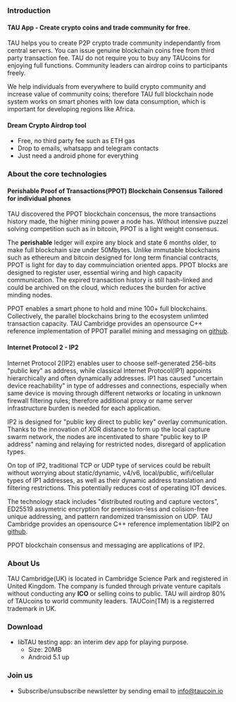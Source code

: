 ### Introduction
#### TAU App - Create crypto coins and trade community for free.
TAU helps you to create P2P crypto trade community independantly from central servers. You can issue genuine blockchain coins free from third party transaction fee. TAU do not require you to buy any TAUcoins for enjoying full functions. Community leaders can airdrop coins to participants freely. 

We help individuals from everywhere to build crypto community and increase value of community coins; therefore TAU full blockchain node system works on smart phones with low data consumption, which is important for developing regions like Africa.

#### Dream Crypto Airdrop tool
* Free, no third party fee such as ETH gas
* Drop to emails, whatsapp and telegram contacts
* Just need a android phone for everything

### About the core technologies
#### Perishable Proof of Transactions(PPOT) Blockchain Consensus Tailored for individual phones

TAU discovered the PPOT blockchain concensus, the more transactions history made, the higher mining power a node has. Without intensive puzzel solving competition such as in bitcoin, PPOT is a light weight consensus. 

The **perishable** ledger will expire any block and state 6 months older, to make full blockchain size under 50Mbytes. Unlike immutable blockchains such as ethereum and bitcoin designed for long term financial contracts, PPOT is light for day to day commuinciation oriented apps. PPOT blocks are designed to register user, essential wiring and high capacity communication. The expired transaction history is still hash-linked and could be archived on the cloud, which reduces the burden for active minding nodes.

PPOT enables a smart phone to hold and mine 100+ full blockchains. Collectively, the parallel blockchains bring to the ecosystem unlimted transaction capacity. 
TAU Cambridge provides an opensource C++ reference implementation of PPOT parallel mining and messaging on [github](https://github.com/Tau-Coin/libTAU).

#### Internet Protocol 2 - IP2

Internet Protocol 2(IP2) enables user to choose self-generated 256-bits "public key" as address, while classical Internet Protocol(IP1) appoints hierarchically and often dynamically addresses. IP1 has caused "uncertain device reachability" in type of addresses and connections, especially when same device is moving through different networks or locating in unknown firewall filtering rules; therefore additional proxy or name server infrastructure burden is needed for each application.

IP2 is designed for "public key direct to public key" overlay communication. Thanks to the innovation of XOR distance to form up the local capture swarm network, the nodes are incentivated to share "public key to IP address" naming and relaying for restricted nodes, disregard of application types.

On top of IP2, traditional TCP or UDP type of services could be rebuilt without worrying about static/dynamic, v4/v6, local/public, wifi/cellular types of IP1 addresses, as well as their dynamic address translation and filtering restrictions. This potentially reduces cost of operating IOT devices.

The technology stack includes "distributed routing and capture vectors", ED25519 assymetric encryption for premission-less and colision-free unique addressing, and pattern randomized transmission on UDP. TAU Cambridge provides an opensource C++ reference implementation libIP2 on [github](https://github.com/Tau-Coin/IP2).

PPOT blockchain consensus and messaging are applications of IP2. 

### About Us
TAU Cambridge(UK) is located in Cambridge Science Park and registered in United Kingdom. The company is funded through private venture capitals without conducting any **ICO** or selling coins to public. TAU will airdrop 80% of TAUcoins to world community leaders. TAUCoin(TM) is a registerred trademark in UK. 

### Download
* libTAU testing app: an interim dev app for playing purpose. 
  * Size: 20MB
  * Android 5.1 up

### Join us
* Subscribe/unsubscribe newsletter by sending email to info@taucoin.io
